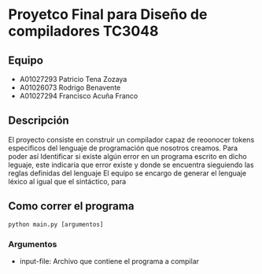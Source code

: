 # Proyetco Final para Diseño de compiladores TC3048

## Equipo
- A01027293 Patricio Tena Zozaya
- A01026073 Rodrigo Benavente 
- A01027294 Francisco Acuña Franco

## Descripción
El proyecto consiste en construir un compilador capaz de reoonocer tokens especificos del lenguaje de programación que nosotros creamos. Para poder así Identificar si existe algún error en un programa escrito en dicho leguaje, este indicaria que error existe y donde se encuentra sieguiendo las reglas definidas del lenguaje
El equipo se encargo de generar el lenguaje léxico al igual que el sintáctico, para 
## Como correr el programa

``` 
python main.py [argumentos]
```

### Argumentos

- input-file: Archivo que contiene el programa a compilar
